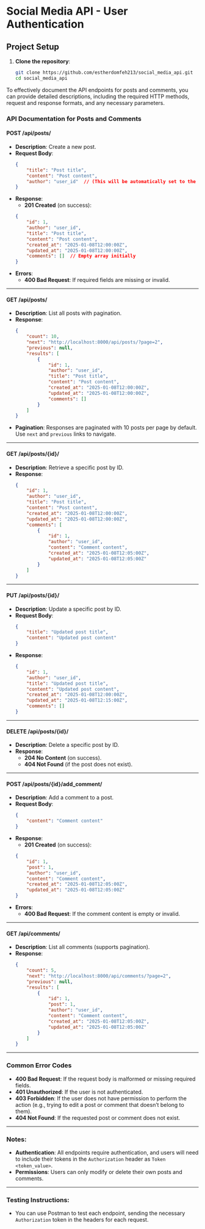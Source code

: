 # Social Media API - User Authentication

## Project Setup

1. **Clone the repository**:
   ```bash
   git clone https://github.com/estherdomfeh213/social_media_api.git
   cd social_media_api


To effectively document the API endpoints for posts and comments, you can provide detailed descriptions, including the required HTTP methods, request and response formats, and any necessary parameters.

### **API Documentation for Posts and Comments**


#### **POST /api/posts/**
- **Description**: Create a new post.
- **Request Body**:
    ```json
    {
        "title": "Post title",
        "content": "Post content",
        "author": "user_id"  // (This will be automatically set to the logged-in user.)
    }
    ```
- **Response**:
    - **201 Created** (on success):
    ```json
    {
        "id": 1,
        "author": "user_id",
        "title": "Post title",
        "content": "Post content",
        "created_at": "2025-01-08T12:00:00Z",
        "updated_at": "2025-01-08T12:00:00Z",
        "comments": []  // Empty array initially
    }
    ```
- **Errors**:
    - **400 Bad Request**: If required fields are missing or invalid.

---

#### **GET /api/posts/**
- **Description**: List all posts with pagination.
- **Response**:
    ```json
    {
        "count": 10,
        "next": "http://localhost:8000/api/posts/?page=2",
        "previous": null,
        "results": [
            {
                "id": 1,
                "author": "user_id",
                "title": "Post title",
                "content": "Post content",
                "created_at": "2025-01-08T12:00:00Z",
                "updated_at": "2025-01-08T12:00:00Z",
                "comments": []
            }
        ]
    }
    ```
- **Pagination**: Responses are paginated with 10 posts per page by default. Use `next` and `previous` links to navigate.

---

#### **GET /api/posts/{id}/**
- **Description**: Retrieve a specific post by ID.
- **Response**:
    ```json
    {
        "id": 1,
        "author": "user_id",
        "title": "Post title",
        "content": "Post content",
        "created_at": "2025-01-08T12:00:00Z",
        "updated_at": "2025-01-08T12:00:00Z",
        "comments": [
            {
                "id": 1,
                "author": "user_id",
                "content": "Comment content",
                "created_at": "2025-01-08T12:05:00Z",
                "updated_at": "2025-01-08T12:05:00Z"
            }
        ]
    }
    ```

---

#### **PUT /api/posts/{id}/**
- **Description**: Update a specific post by ID.
- **Request Body**:
    ```json
    {
        "title": "Updated post title",
        "content": "Updated post content"
    }
    ```
- **Response**:
    ```json
    {
        "id": 1,
        "author": "user_id",
        "title": "Updated post title",
        "content": "Updated post content",
        "created_at": "2025-01-08T12:00:00Z",
        "updated_at": "2025-01-08T12:15:00Z",
        "comments": []
    }
    ```

---

#### **DELETE /api/posts/{id}/**
- **Description**: Delete a specific post by ID.
- **Response**:
    - **204 No Content** (on success).
    - **404 Not Found** (if the post does not exist).

---

#### **POST /api/posts/{id}/add_comment/**
- **Description**: Add a comment to a post.
- **Request Body**:
    ```json
    {
        "content": "Comment content"
    }
    ```
- **Response**:
    - **201 Created** (on success):
    ```json
    {
        "id": 1,
        "post": 1,
        "author": "user_id",
        "content": "Comment content",
        "created_at": "2025-01-08T12:05:00Z",
        "updated_at": "2025-01-08T12:05:00Z"
    }
    ```
- **Errors**:
    - **400 Bad Request**: If the comment content is empty or invalid.

---

#### **GET /api/comments/**
- **Description**: List all comments (supports pagination).
- **Response**:
    ```json
    {
        "count": 5,
        "next": "http://localhost:8000/api/comments/?page=2",
        "previous": null,
        "results": [
            {
                "id": 1,
                "post": 1,
                "author": "user_id",
                "content": "Comment content",
                "created_at": "2025-01-08T12:05:00Z",
                "updated_at": "2025-01-08T12:05:00Z"
            }
        ]
    }
    ```

---

### **Common Error Codes**
- **400 Bad Request**: If the request body is malformed or missing required fields.
- **401 Unauthorized**: If the user is not authenticated.
- **403 Forbidden**: If the user does not have permission to perform the action (e.g., trying to edit a post or comment that doesn’t belong to them).
- **404 Not Found**: If the requested post or comment does not exist.

---

### **Notes:**
- **Authentication**: All endpoints require authentication, and users will need to include their tokens in the `Authorization` header as `Token <token_value>`.
- **Permissions**: Users can only modify or delete their own posts and comments.

---

### **Testing Instructions**:
- You can use Postman to test each endpoint, sending the necessary `Authorization` token in the headers for each request.

